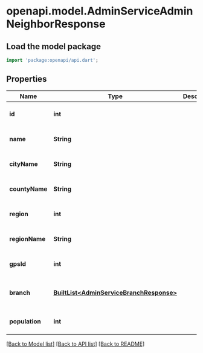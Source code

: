 # openapi.model.AdminServiceAdminNeighborResponse

## Load the model package
```dart
import 'package:openapi/api.dart';
```

## Properties
Name | Type | Description | Notes
------------ | ------------- | ------------- | -------------
**id** | **int** |  | [optional] [default to null]
**name** | **String** |  | [optional] [default to null]
**cityName** | **String** |  | [optional] [default to null]
**countyName** | **String** |  | [optional] [default to null]
**region** | **int** |  | [optional] [default to null]
**regionName** | **String** |  | [optional] [default to null]
**gpsId** | **int** |  | [optional] [default to null]
**branch** | [**BuiltList&lt;AdminServiceBranchResponse&gt;**](AdminServiceBranchResponse.md) |  | [optional] [default to const []]
**population** | **int** |  | [optional] [default to null]

[[Back to Model list]](../README.md#documentation-for-models) [[Back to API list]](../README.md#documentation-for-api-endpoints) [[Back to README]](../README.md)


